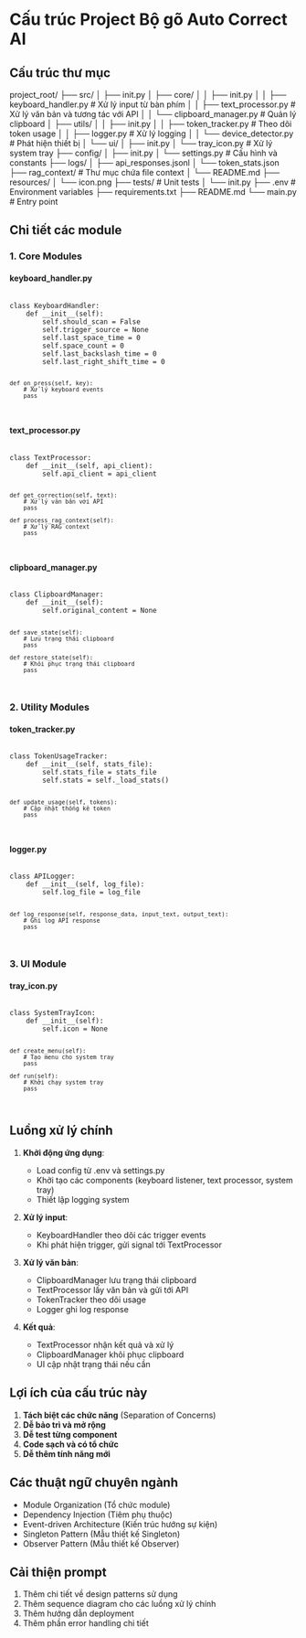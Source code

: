 # Cấu trúc Project Bộ gõ Auto Correct AI

## Cấu trúc thư mục
project_root/
├── src/
│ ├── init.py
│ ├── core/
│ │ ├── init.py
│ │ ├── keyboard_handler.py # Xử lý input từ bàn phím
│ │ ├── text_processor.py # Xử lý văn bản và tương tác với API
│ │ └── clipboard_manager.py # Quản lý clipboard
│ ├── utils/
│ │ ├── init.py
│ │ ├── token_tracker.py # Theo dõi token usage
│ │ ├── logger.py # Xử lý logging
│ │ └── device_detector.py # Phát hiện thiết bị
│ └── ui/
│ ├── init.py
│ └── tray_icon.py # Xử lý system tray
├── config/
│ ├── init.py
│ └── settings.py # Cấu hình và constants
├── logs/
│ ├── api_responses.jsonl
│ └── token_stats.json
├── rag_context/ # Thư mục chứa file context
│ └── README.md
├── resources/
│ └── icon.png
├── tests/ # Unit tests
│ └── init.py
├── .env # Environment variables
├── requirements.txt
├── README.md
└── main.py # Entry point

## Chi tiết các module

### 1. Core Modules

#### keyboard_handler.py
<code>
class KeyboardHandler:
    def __init__(self):
        self.should_scan = False
        self.trigger_source = None
        self.last_space_time = 0
        self.space_count = 0
        self.last_backslash_time = 0
        self.last_right_shift_time = 0

    def on_press(self, key):
        # Xử lý keyboard events
        pass
</code>

#### text_processor.py
<code>
class TextProcessor:
    def __init__(self, api_client):
        self.api_client = api_client

    def get_correction(self, text):
        # Xử lý văn bản với API
        pass

    def process_rag_context(self):
        # Xử lý RAG context
        pass
</code>

#### clipboard_manager.py
<code>
class ClipboardManager:
    def __init__(self):
        self.original_content = None

    def save_state(self):
        # Lưu trạng thái clipboard
        pass

    def restore_state(self):
        # Khôi phục trạng thái clipboard
        pass
</code>

### 2. Utility Modules

#### token_tracker.py
<code>
class TokenUsageTracker:
    def __init__(self, stats_file):
        self.stats_file = stats_file
        self.stats = self._load_stats()

    def update_usage(self, tokens):
        # Cập nhật thống kê token
        pass
</code>

#### logger.py
<code>
class APILogger:
    def __init__(self, log_file):
        self.log_file = log_file

    def log_response(self, response_data, input_text, output_text):
        # Ghi log API response
        pass
</code>

### 3. UI Module

#### tray_icon.py
<code>
class SystemTrayIcon:
    def __init__(self):
        self.icon = None

    def create_menu(self):
        # Tạo menu cho system tray
        pass

    def run(self):
        # Khởi chạy system tray
        pass
</code>

## Luồng xử lý chính

1. **Khởi động ứng dụng**:
   - Load config từ .env và settings.py
   - Khởi tạo các components (keyboard listener, text processor, system tray)
   - Thiết lập logging system

2. **Xử lý input**:
   - KeyboardHandler theo dõi các trigger events
   - Khi phát hiện trigger, gửi signal tới TextProcessor

3. **Xử lý văn bản**:
   - ClipboardManager lưu trạng thái clipboard
   - TextProcessor lấy văn bản và gửi tới API
   - TokenTracker theo dõi usage
   - Logger ghi log response

4. **Kết quả**:
   - TextProcessor nhận kết quả và xử lý
   - ClipboardManager khôi phục clipboard
   - UI cập nhật trạng thái nếu cần

## Lợi ích của cấu trúc này

1. **Tách biệt các chức năng** (Separation of Concerns)
2. **Dễ bảo trì và mở rộng**
3. **Dễ test từng component**
4. **Code sạch và có tổ chức**
5. **Dễ thêm tính năng mới**

## Các thuật ngữ chuyên ngành

- Module Organization (Tổ chức module)
- Dependency Injection (Tiêm phụ thuộc)
- Event-driven Architecture (Kiến trúc hướng sự kiện)
- Singleton Pattern (Mẫu thiết kế Singleton)
- Observer Pattern (Mẫu thiết kế Observer)

## Cải thiện prompt

1. Thêm chi tiết về design patterns sử dụng
2. Thêm sequence diagram cho các luồng xử lý chính
3. Thêm hướng dẫn deployment
4. Thêm phần error handling chi tiết

